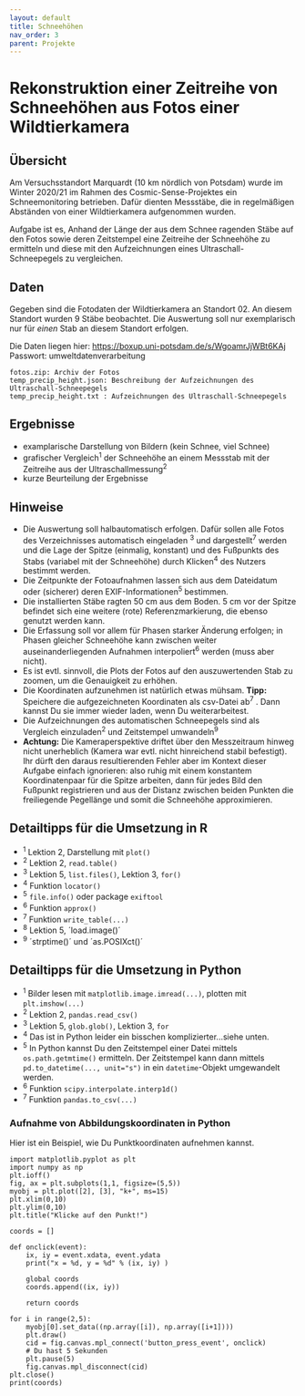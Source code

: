 ```yaml
---
layout: default
title: Schneehöhen
nav_order: 3
parent: Projekte
---
```


# Rekonstruktion einer Zeitreihe von Schneehöhen aus Fotos einer Wildtierkamera

## Übersicht

Am Versuchsstandort Marquardt (10 km nördlich von Potsdam) wurde im Winter 2020/21 im Rahmen des Cosmic-Sense-Projektes ein Schneemonitoring betrieben. Dafür dienten Messstäbe, die in regelmäßigen Abständen von einer Wildtierkamera aufgenommen wurden.

Aufgabe ist es, Anhand der Länge der aus dem Schnee ragenden Stäbe auf den Fotos sowie deren Zeitstempel eine Zeitreihe der Schneehöhe zu ermitteln und diese mit den Aufzeichnungen eines Ultraschall-Schneepegels zu vergleichen.

## Daten
Gegeben sind die Fotodaten der Wildtierkamera an Standort 02. An diesem Standort wurden 9 Stäbe beobachtet. Die Auswertung soll nur exemplarisch nur für *einen* Stab an diesem Standort erfolgen.

Die Daten liegen hier:
https://boxup.uni-potsdam.de/s/WgoamrJjWBt6KAj
Passwort: umweltdatenverarbeitung

	fotos.zip: Archiv der Fotos
	temp_precip_height.json: Beschreibung der Aufzeichnungen des Ultraschall-Schneepegels
	temp_precip_height.txt : Aufzeichnungen des Ultraschall-Schneepegels

## Ergebnisse
- examplarische Darstellung von Bildern (kein Schnee, viel Schnee)
- grafischer Vergleich<sup>1</sup> der Schneehöhe an einem Messstab mit der Zeitreihe aus der Ultraschallmessung<sup>2</sup>
- kurze Beurteilung der Ergebnisse

## Hinweise
- Die Auswertung soll halbautomatisch erfolgen. Dafür sollen alle Fotos des Verzeichnisses automatisch eingeladen <sup>3</sup> und dargestellt<sup>7</sup> werden und die Lage der Spitze (einmalig, konstant) und des Fußpunkts des Stabs (variabel mit der Schneehöhe) durch Klicken<sup>4</sup> des Nutzers bestimmt werden. 
- Die Zeitpunkte der Fotoaufnahmen lassen sich aus dem Dateidatum oder (sicherer) deren EXIF-Informationen<sup>5</sup> bestimmen.
- Die installierten Stäbe ragten 50 cm aus dem Boden. 5 cm vor der Spitze befindet sich eine weitere (rote) Referenzmarkierung, die ebenso genutzt werden kann.
- Die Erfassung soll vor allem für Phasen starker Änderung erfolgen; in Phasen gleicher Schneehöhe kann zwischen weiter auseinanderliegenden Aufnahmen interpoliert<sup>6</sup> werden (muss aber nicht).
- Es ist evtl. sinnvoll, die Plots der Fotos auf den auszuwertenden Stab zu zoomen, um die Genauigkeit zu erhöhen.
- Die Koordinaten aufzunehmen ist natürlich etwas mühsam. **Tipp:** Speichere die aufgezeichneten Koordinaten als csv-Datei ab<sup>7</sup> . Dann kannst Du sie immer wieder
  laden, wenn Du weiterarbeitest.
- Die Aufzeichnungen des automatischen Schneepegels sind als Vergleich einzuladen<sup>2</sup> und Zeitstempel umwandeln<sup>9</sup> 
- **Achtung:** Die Kameraperspektive driftet über den Messzeitraum hinweg nicht unerheblich (Kamera war evtl. nicht hinreichend stabil befestigt). Ihr dürft den daraus resultierenden Fehler aber im Kontext dieser Aufgabe einfach ignorieren: also ruhig mit einem konstantem Koordinatenpaar für die Spitze arbeiten, dann für jedes Bild den Fußpunkt registrieren und aus der Distanz zwischen beiden Punkten die freiliegende Pegellänge und somit die Schneehöhe approximieren.

## Detailtipps für die Umsetzung in R
- <sup>1</sup> Lektion 2, Darstellung mit `plot()`
- <sup>2</sup> Lektion 2, `read.table()`
- <sup>3</sup> Lektion 5, `list.files()`, Lektion 3, `for()`
- <sup>4</sup> Funktion `locator()`
- <sup>5</sup> `file.info()` oder package `exiftool`
- <sup>6</sup> Funktion `approx()` 
- <sup>7</sup> Funktion `write_table(...)`
- <sup>8</sup> Lektion 5, ´load.image()´
- <sup>9</sup> ´strptime()´ und ´as.POSIXct()´

## Detailtipps für die Umsetzung in Python
- <sup>1</sup> Bilder lesen mit `matplotlib.image.imread(...)`, plotten mit `plt.imshow(...)`
- <sup>2</sup> Lektion 2, `pandas.read_csv()`
- <sup>3</sup> Lektion 5, `glob.glob()`, Lektion 3, `for`
- <sup>4</sup> Das ist in Python leider ein bisschen komplizierter...siehe unten.
- <sup>5</sup> In Python kannst Du den Zeitstempel einer Datei mittels `os.path.getmtime()` ermitteln. Der Zeitstempel kann dann mittels `pd.to_datetime(..., unit="s")` in ein `datetime`-Objekt umgewandelt werden.
- <sup>6</sup> Funktion `scipy.interpolate.interp1d()`
- <sup>7</sup> Funktion `pandas.to_csv(...)`

### Aufnahme von Abbildungskoordinaten in Python

Hier ist ein Beispiel, wie Du Punktkoordinaten aufnehmen kannst.

```
import matplotlib.pyplot as plt
import numpy as np
plt.ioff()
fig, ax = plt.subplots(1,1, figsize=(5,5))
myobj = plt.plot([2], [3], "k+", ms=15)
plt.xlim(0,10)
plt.ylim(0,10)
plt.title("Klicke auf den Punkt!")

coords = []

def onclick(event):
    ix, iy = event.xdata, event.ydata
    print("x = %d, y = %d" % (ix, iy) )

    global coords
    coords.append((ix, iy))

    return coords

for i in range(2,5):
    myobj[0].set_data((np.array([i]), np.array([i+1])))
    plt.draw()
    cid = fig.canvas.mpl_connect('button_press_event', onclick)
    # Du hast 5 Sekunden
    plt.pause(5)
    fig.canvas.mpl_disconnect(cid)
plt.close()
print(coords)
```


